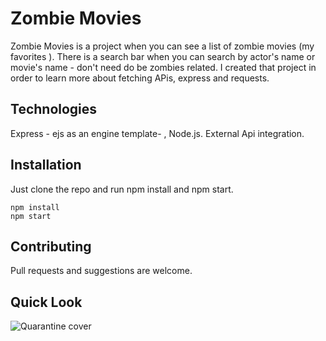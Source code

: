# Zombie Movies

Zombie Movies is a project when you can see a list of zombie movies (my favorites ). There is a search bar when you can search by actor's name or movie's name - don't need do be zombies related. 
I created that project in order to learn more about fetching APis, express and requests.

## Technologies

Express - ejs as an engine template- , Node.js.
External Api integration.

## Installation

Just clone the repo and run npm install and npm start.

```
npm install
npm start
```

## Contributing
Pull requests and suggestions are welcome.

## Quick Look

![Quarantine cover](./public/zombies-cover.png)
